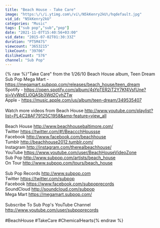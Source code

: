 ```yaml
---
title: "Beach House - Take Care"
image: "https:\/\/i.ytimg.com\/vi\/N5kKenry2kU\/hqdefault.jpg"
vid_id: "N5kKenry2kU"
categories: "Music"
tags: ["sub pop","sub","pop"]
date: "2021-11-07T15:40:56+03:00"
vid_date: "2015-07-02T01:30:33Z"
duration: "PT5M47S"
viewcount: "3653215"
likeCount: "39706"
dislikeCount: "576"
channel: "Sub Pop"
---
```

{% raw %}&quot;Take Care&quot; from the 1/26/10 Beach House album, Teen Dream<br />Sub Pop Mega Mart - <a rel="nofollow" target="blank" href="https://megamart.subpop.com/releases/beach_house/teen_dream">https://megamart.subpop.com/releases/beach_house/teen_dream</a><br />Spotify - <a rel="nofollow" target="blank" href="https://open.spotify.com/album/4sYpTER2iT2Y7Kf4VsfUne?si=VvWpELi0QASb3Wd2CyhZTw">https://open.spotify.com/album/4sYpTER2iT2Y7Kf4VsfUne?si=VvWpELi0QASb3Wd2CyhZTw</a><br />Apple - <a rel="nofollow" target="blank" href="https://music.apple.com/us/album/teen-dream/349535407">https://music.apple.com/us/album/teen-dream/349535407</a><br /><br />Watch more videos from Beach House <a rel="nofollow" target="blank" href="http://www.youtube.com/playlist?list=PL4C28AF79125C1958&amp;feature=view_all">http://www.youtube.com/playlist?list=PL4C28AF79125C1958&amp;feature=view_all</a><br /><br />Beach House  <a rel="nofollow" target="blank" href="http://www.beachhousebaltimore.com/">http://www.beachhousebaltimore.com/</a><br />Twitter <a rel="nofollow" target="blank" href="https://twitter.com/#!/BeaccchHoussse">https://twitter.com/#!/BeaccchHoussse</a><br />Facebook <a rel="nofollow" target="blank" href="http://www.facebook.com/beachhouse">http://www.facebook.com/beachhouse</a><br />Tumblr <a rel="nofollow" target="blank" href="http://beachhouse2012.tumblr.com/">http://beachhouse2012.tumblr.com/</a><br />Instagram <a rel="nofollow" target="blank" href="http://instagram.com/therealbeachhouse/">http://instagram.com/therealbeachhouse/</a><br />YouTube <a rel="nofollow" target="blank" href="https://www.youtube.com/user/BeachHouseVideoZone">https://www.youtube.com/user/BeachHouseVideoZone</a><br />Sub Pop <a rel="nofollow" target="blank" href="http://www.subpop.com/artists/beach_house">http://www.subpop.com/artists/beach_house</a><br />On Tour <a rel="nofollow" target="blank" href="http://www.subpop.com/tours/beach_house">http://www.subpop.com/tours/beach_house</a><br /><br />Sub Pop Records  <a rel="nofollow" target="blank" href="http://www.subpop.com">http://www.subpop.com</a><br />Twitter  <a rel="nofollow" target="blank" href="https://twitter.com/subpop">https://twitter.com/subpop</a><br />Facebook  <a rel="nofollow" target="blank" href="https://www.facebook.com/subpoprecords">https://www.facebook.com/subpoprecords</a><br />SoundCloud  <a rel="nofollow" target="blank" href="http://soundcloud.com/subpop">http://soundcloud.com/subpop</a><br />Mega Mart <a rel="nofollow" target="blank" href="https://megamart.subpop.com/">https://megamart.subpop.com/</a><br /><br />Subscribe To Sub Pop's YouTube Channel <a rel="nofollow" target="blank" href="http://www.youtube.com/user/subpoprecords">http://www.youtube.com/user/subpoprecords</a><br /><br />#BeachHouse #TakeCare #ChemicalHearts{% endraw %}
